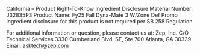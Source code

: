  
 
 
California – Product Right-To-Know Ingredient Disclosure 
Material Number: J32835P3 
Product Name: Fy25 Fall Dyna-Mate 3 W/Zone Def Promo 
Ingredient disclosure for this product is not required per SB 258 Regulation. 
 
For additional information or question, please contact us at: 
Zep, Inc. 
C/O Technical Services 
3330 Cumberland Blvd. SE, Ste 700 
Atlanta, GA 30339 
Email: asktech@zep.com 
 
 
 
 
